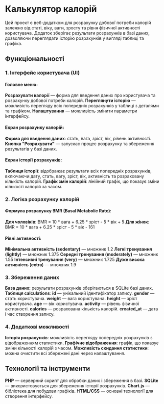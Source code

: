 # **Калькулятор калорій**

Цей проект є веб-додатком для розрахунку добової потреби калорій залежно від статі, віку, ваги, зросту та рівня фізичної активності користувача. Додаток зберігає результати розрахунків в базі даних, дозволяючи переглядати історію розрахунків у вигляді таблиці та графіка.

## **Функціональності**

### **1. Інтерфейс користувача (UI)**

#### **Головне меню**:
  **Розрахувати калорії** — форма для введення даних про користувача та розрахунку добової потреби калорій.
  **Переглянути історію** — можливість перегляду всіх попередніх розрахунків у таблиці з деталями та графіком.
  **Налаштування** — можливість змінити параметри інтерфейсу.

#### **Екран розрахунку калорій**:
  **Форма для введення даних**: стать, вага, зріст, вік, рівень активності.
  **Кнопка "Розрахувати"** — запускає процес розрахунку та збереження результатів у базі даних.

#### **Екран історії розрахунків**:
  **Таблиця історії**: відображає результати всіх попередніх розрахунків, включаючи дату, стать, вагу, зріст, вік, активність та розраховану кількість калорій.
  **Графік змін калорій**: лінійний графік, що показує зміни кількості калорій за часом.

### **2. Логіка розрахунку калорій**
#### **Формула розрахунку BMR (Basal Metabolic Rate)**:
  **Для чоловіків**: BMR = 10 * вага + 6.25 * зріст - 5 * вік + 5
  **Для жінок**: BMR = 10 * вага + 6.25 * зріст - 5 * вік - 161

  #### **Рівні активності**:
  **Мінімальна активність (sedentary)** — множник 1.2
  **Легкі тренування (lightly)** — множник 1.375
  **Середні тренування (moderately)** — множник 1.55
  **Інтенсивні тренування (very)** — множник 1.725
  **Дуже висока активність (extra)** — множник 1.9

### **3. Збереження даних**
  **База даних**: результати розрахунків зберігаються в SQLite базі даних.
  **Таблиця calculations**:
  **id** — унікальний ідентифікатор запису.
  **gender** — стать користувача.
  **weight** — вага користувача.
  **height** — зріст користувача.
  **age** — вік користувача.
  **activity** — рівень фізичної активності.
  **calories** — розрахована кількість калорій.
  **created_at** — дата і час створення запису.

### **4. Додаткові можливості**
  **Історія розрахунків**: можливість перегляду попередніх розрахунків з відображенням статистики.
  **Графічне відображення**: графік, що показує зміни кількості калорій з часом.
  **Можливість скидання статистики**: можна очистити всі збережені дані через налаштування.

## **Технології та інструменти**

  **PHP** — серверний скрипт для обробки даних і збереження в базі.
  **SQLite** — використовується для збереження історії розрахунків.
  **Chart.js** — бібліотека для побудови графіків.
  **HTML/CSS** — основні технології для створення інтерфейсу.
